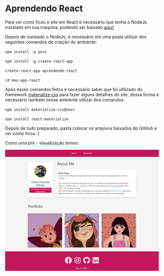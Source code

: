 # Aprendendo React

Para ver como ficou o site em React é necessário que tenha o NodeJs instalado em sua máquina, podendo ser baixado [aqui!](https://nodejs.org/pt-br/download/)

Depois de instalado o NodeJs, é necessário em uma pasta utilizar dos seguintes comandos de criação do ambiente:

`npm install -g yarn`

`npm install -g create-react-app`

`create-react-app aprendendo-react`

`cd meu-app-react`



Após esses comandos feitos é necessário saber que foi utilizado do framework [materialize css](https://materializecss.com/about.html) para fazer alguns detalhes do site, dessa forma é necessário também nesse ambiente utilizar dos comandos:

`npm install materialize-css@next`

`npm install react-materialize`



Depois de tudo preparado, pasta colocar os arquivos baixados do GitHub e ver como ficou :)

Como uma pré - visualização temos:

![](https://github.com/Estelamb/aprendendoReact/blob/master/src/images/site.png)